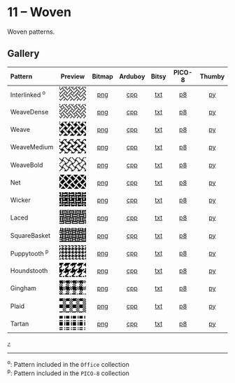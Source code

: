 # 11 – Woven

Woven patterns.

## Gallery

| Pattern | Preview | Bitmap | Arduboy | Bitsy | PICO-8 | Thumby |
| :--- | :---: | :---: | :---: | :---: | :---: | :---: |
| Interlinked <sup>o</sup>| <img src="../previews/Interlinked.png" width="64" height="32" alt=""> | [png](png/Interlinked.png) | [cpp](Woven.h#L12-L23) | [txt](Woven.bitsy.txt#L5-L14) | [p𝟪](woven.p8.lua#L7-L19) | [py](Woven.thumby.py#L5-L16) |
| WeaveDense | <img src="../previews/WeaveDense.png" width="64" height="32" alt=""> | [png](png/WeaveDense.png) | [cpp](Woven.h#L25-L36) | [txt](Woven.bitsy.txt#L16-L25) | [p𝟪](woven.p8.lua#L21-L33) | [py](Woven.thumby.py#L18-L29) |
| Weave | <img src="../previews/Weave.png" width="64" height="32" alt=""> | [png](png/Weave.png) | [cpp](Woven.h#L38-L49) | [txt](Woven.bitsy.txt#L27-L36) | [p𝟪](woven.p8.lua#L35-L47) | [py](Woven.thumby.py#L31-L42) |
| WeaveMedium | <img src="../previews/WeaveMedium.png" width="64" height="32" alt=""> | [png](png/WeaveMedium.png) | [cpp](Woven.h#L51-L62) | [txt](Woven.bitsy.txt#L38-L47) | [p𝟪](woven.p8.lua#L49-L61) | [py](Woven.thumby.py#L44-L55) |
| WeaveBold | <img src="../previews/WeaveBold.png" width="64" height="32" alt=""> | [png](png/WeaveBold.png) | [cpp](Woven.h#L64-L75) | [txt](Woven.bitsy.txt#L49-L58) | [p𝟪](woven.p8.lua#L63-L75) | [py](Woven.thumby.py#L57-L68) |
| Net | <img src="../previews/Net.png" width="64" height="32" alt=""> | [png](png/Net.png) | [cpp](Woven.h#L77-L88) | [txt](Woven.bitsy.txt#L60-L69) | [p𝟪](woven.p8.lua#L77-L89) | [py](Woven.thumby.py#L70-L81) |
| Wicker | <img src="../previews/Wicker.png" width="64" height="32" alt=""> | [png](png/Wicker.png) | [cpp](Woven.h#L90-L101) | [txt](Woven.bitsy.txt#L71-L80) | [p𝟪](woven.p8.lua#L91-L103) | [py](Woven.thumby.py#L83-L94) |
| Laced | <img src="../previews/Laced.png" width="64" height="32" alt=""> | [png](png/Laced.png) | [cpp](Woven.h#L103-L114) | [txt](Woven.bitsy.txt#L82-L91) | [p𝟪](woven.p8.lua#L105-L117) | [py](Woven.thumby.py#L96-L107) |
| SquareBasket | <img src="../previews/SquareBasket.png" width="64" height="32" alt=""> | [png](png/SquareBasket.png) | [cpp](Woven.h#L116-L127) | [txt](Woven.bitsy.txt#L93-L102) | [p𝟪](woven.p8.lua#L119-L131) | [py](Woven.thumby.py#L109-L120) |
| Puppytooth <sup>p</sup>| <img src="../previews/Puppytooth.png" width="64" height="32" alt=""> | [png](png/Puppytooth.png) | [cpp](Woven.h#L129-L141) | [txt](Woven.bitsy.txt#L104-L113) | [p𝟪](woven.p8.lua#L133-L146) | [py](Woven.thumby.py#L122-L133) |
| Houndstooth | <img src="../previews/Houndstooth.png" width="64" height="32" alt=""> | [png](png/Houndstooth.png) | [cpp](Woven.h#L143-L154) | [txt](Woven.bitsy.txt#L115-L124) | [p𝟪](woven.p8.lua#L148-L160) | [py](Woven.thumby.py#L135-L146) |
| Gingham | <img src="../previews/Gingham.png" width="64" height="32" alt=""> | [png](png/Gingham.png) | [cpp](Woven.h#L156-L167) | [txt](Woven.bitsy.txt#L126-L135) | [p𝟪](woven.p8.lua#L162-L174) | [py](Woven.thumby.py#L148-L159) |
| Plaid | <img src="../previews/Plaid.png" width="64" height="32" alt=""> | [png](png/Plaid.png) | [cpp](Woven.h#L169-L180) | [txt](Woven.bitsy.txt#L137-L146) | [p𝟪](woven.p8.lua#L176-L188) | [py](Woven.thumby.py#L161-L172) |
| Tartan | <img src="../previews/Tartan.png" width="64" height="32" alt=""> | [png](png/Tartan.png) | [cpp](Woven.h#L182-L193) | [txt](Woven.bitsy.txt#L148-L157) | [p𝟪](woven.p8.lua#L190-L202) | [py](Woven.thumby.py#L174-L185) |

[`⤴`](#gallery)

---

<sup>o</sup>: Pattern included in the `Office` collection  
<sup>p</sup>: Pattern included in the `PICO-8` collection 

<br>

